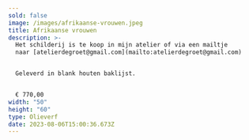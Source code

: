 ```yaml
---
sold: false
image: /images/afrikaanse-vrouwen.jpeg
title: Afrikaanse vrouwen
description: >-
  Het schilderij is te koop in mijn atelier of via een mailtje
  naar [atelierdegroet@gmail.com](mailto:atelierdegroet@gmail.com)


  Geleverd in blank houten baklijst.


  € ﻿770,00
width: "50"
height: "60"
type: Olieverf
date: 2023-08-06T15:00:36.673Z
---
```

